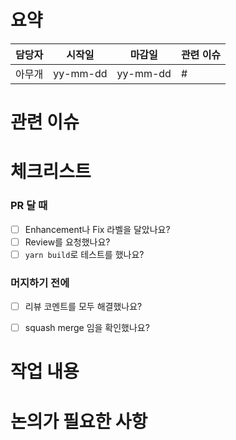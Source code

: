 # 요약
| 담당자 | 시작일 | 마감일 | 관련 이슈 |
|--------|--------|--------|-----------|
| 아무개 | yy-mm-dd | yy-mm-dd | #  |

# 관련 이슈
<!-- #1 같이 번호로 달아주세요 -->


# 체크리스트
### PR 달 때
- [ ] Enhancement나 Fix 라벨을 달았나요?
- [ ] Review를 요청했나요?
- [ ] `yarn build`로 테스트를 했나요?

### 머지하기 전에
- [ ] 리뷰 코멘트를 모두 해결했나요?
- [ ] squash merge 임을 확인했나요?


# 작업 내용


# 논의가 필요한 사항

